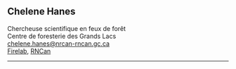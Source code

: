 ## Chelene Hanes
Chercheuse scientifique en feux de forêt  
Centre de foresterie des Grands Lacs  
[chelene.hanes@nrcan-rncan.gc.ca](mailto:chelene.hanes@nrcan-rncan.gc.ca)  
[Firelab](http://www.firelab.utoronto.ca/people/ch/), [RNCan](https://cfs.nrcan.gc.ca/employes/vue/ckrezek)  

---
